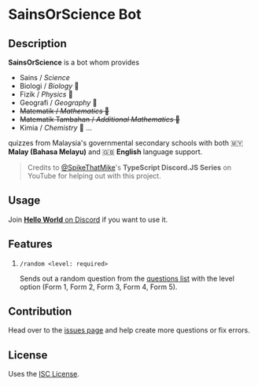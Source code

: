 # SainsOrScience Bot

## Description

**SainsOrScience** is a bot whom provides

-   Sains / _Science_
-   Biologi / _Biology_ 🧬
-   Fizik / _Physics_ 🍎
-   Geografi / _Geography_ 🌋
-   ~~Matematik / _Mathematics_ 📐~~
-   ~~Matematik Tambahan / _Additional Mathematics_ 🔢~~
-   Kimia / _Chemistry_ 🧪
    ...

quizzes from Malaysia's governmental secondary schools with both 🇲🇾 **Malay (Bahasa Melayu)** and 🇬🇧 **English** language support.

> Credits to [@SpikeThatMike](https://www.youtube.com/@spikethatmike)'s **TypeScript Discord.JS Series** on YouTube for helping out with this project.

## Usage

Join [**Hello World** on Discord](https://discord.gg/t7CMXRWs7G) if you want to use it.

## Features

1. `/random <level: required>`

    Sends out a random question from the [questions list](questions.json) with the level option (Form 1, Form 2, Form 3, Form 4, Form 5).

## Contribution

Head over to the [issues page](https://github.com/haydenykh/SainsOrScienceBot/issues) and help create more questions or fix errors.

## License

Uses the [ISC License](LICENSE).

